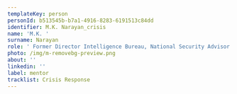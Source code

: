 ```yaml
---
templateKey: person
personId: b513545b-b7a1-4916-8283-6191513c84dd
identifier: M.K. Narayan_crisis
name: 'M.K. '
surname: Narayan
role: ' Former Director Intelligence Bureau, National Security Advisor and Special Advisor to the Prime Minister and Governor of West Bengal'
photo: /img/m-removebg-preview.png
about: ''
linkedin: ''
label: mentor
tracklist: Crisis Response
---
```


